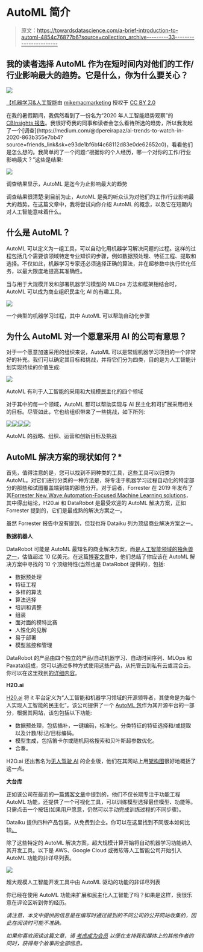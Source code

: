 # AutoML 简介

> 原文：<https://towardsdatascience.com/a-brief-introduction-to-automl-4854c76877b6?source=collection_archive---------33----------------------->

## 我的读者选择 AutoML 作为在短时间内对他们的工作/行业影响最大的趋势。它是什么，你为什么要关心？

![](img/5903b14a2e7c0653f5cbd32c2b3f9053.png)

[【机器学习&人工智能](https://www.flickr.com/photos/152824664@N07/42271822770)由 [mikemacmarketing](https://www.flickr.com/photos/152824664@N07) 授权于 [CC BY 2.0](https://creativecommons.org/licenses/by/2.0/?ref=ccsearch&atype=rich)

在我的暑假期间，我偶然看到了一份名为“2020 年人工智能趋势观察”的 [CBInsights 报告](https://www.cbinsights.com/research/report/ai-trends-2020/#:~:text=Data%20for%20AI%20will%20be,language%20processing%20in%20understanding%20proteins.)。我很好奇我的同事和读者会怎么看待所选的趋势，所以我发起了一个[调查](https://medium.com/@dpereirapaz/ai-trends-to-watch-in-2020-863b355e7bb4?source=friends_link&sk=e93de1bf6bf4c68112d83e0de62652c0)，看看他们是怎么想的。我简单问了一个问题:“根据你的个人经历，哪一个对你的工作/行业影响最大？”这些是结果:

![](img/a398d40dcf6db6a4175966c161710b6e.png)

调查结果显示，AutoML 是迄今为止影响最大的趋势

调查结果很清楚:到目前为止，AutoML 是我的听众认为对他们的工作/行业影响最大的趋势。在这篇文章中，我将尝试向你介绍 AutoML 的概念，以及它在短期内对人工智能意味着什么。

## 什么是 AutoML？

AutoML 可以定义为一组工具，可以自动化用机器学习解决问题的过程。这样的过程包括几个需要该领域特定专业知识的步骤，例如数据预处理、特征工程、提取和选择。不仅如此，机器学习专家还必须选择正确的算法，并在超参数中执行优化任务，以最大限度地提高其准确性。

当与用于大规模开发和部署机器学习模型的 MLOps 方法和框架相结合时，AutoML 可以成为商业组织民主化 AI 的有趣工具。

![](img/31e463de76b185882c915d16a060b644.png)

一个典型的机器学习过程，其中 AutoML 可以帮助自动化步骤

## 为什么 AutoML 对一个愿意采用 AI 的公司有意思？

对于一个愿意加速采用的组织来说，AutoML 可以是常规机器学习项目的一个非常好的补充。我们可以确定其目标和挑战，并将它们分为四类，目的是为人工智能计划实现持续的价值生成:

![](img/09276d2706d38f374b34b2158f8f1e1c.png)

AutoML 有利于人工智能的采用和大规模民主化的四个领域

对于其中的每一个领域，AutoML 都可以帮助实现与 AI 民主化和可扩展采用相关的目标。尽管如此，它也给组织带来了一些挑战，如下所列:

![](img/f0a797ed4f22e70e5a7b3c27d574f218.png)![](img/21d891c03e53d2fbdcdd62846b165a34.png)![](img/092a0d6da38c8f9a92954e4cbeaaf630.png)![](img/c4d3176956a8b19168dc869ae892b490.png)

AutoML 的战略、组织、运营和创新目标及挑战

## AutoML 解决方案的现状如何？*

首先，值得注意的是，您可以找到不同种类的工具，这些工具可以归类为 AutoML。对它们进行分类的一种方法是，将专注于机器学习过程自动化的特定部分的那些和试图覆盖端到端的那些分开。对于后者，Forrester 在 2019 年发布了其[Forrester New Wave:Automation-Focused Machine Learning solutions](https://www.forrester.com/report/The+Forrester+New+Wave+AutomationFocused+Machine+Learning+Solutions+Q2+2019/-/E-RES143845)，其中得出结论，H20.ai 和 DataRobot 是最受欢迎的 AutoML 解决方案，正如 Forrester 提到的，它们是最成熟的解决方案之一。

虽然 Forrester 报告中没有提到，但我也将 Dataiku 列为顶级商业解决方案之一。

**数据机器人**

DataRobot 可能是 AutoML 最知名的商业解决方案，而[是人工智能领域的独角兽之一](http://forbes.com/sites/jilliandonfro/2019/09/17/machine-learning-startup-datarobot-raises-206-million/)，估值超过 10 亿美元。在这篇[博客文章](https://www.datarobot.com/blog/top-10-features-to-look-for-in-automated-machine-learning/)中，他们总结了你应该在 AutoML 解决方案中寻找的 10 个顶级特性(当然也是 DataRobot 提供的)，包括:

*   数据预处理
*   特征工程
*   多样的算法
*   算法选择
*   培训和调整
*   组装
*   面对面的模特比赛
*   人性化的见解
*   易于部署
*   模型监控和管理

DataRobot 的产品由四个独立的产品(自动机器学习、自动时间序列、MLOps 和 Paxata)组成，您可以通过多种方式使用这些产品，从托管云到私有云或混合云。你可以在这里找到[的详细内容](https://www.datarobot.com/platform/)。

**H2O.ai**

[H20.ai](https://www.h2o.ai/) 将 it 平台定义为“人工智能和机器学习领域的开源领导者，其使命是为每个人实现人工智能的民主化”。该公司提供了一个 [AutoML 包](https://www.h2o.ai/products/h2o-automl/)作为其开源平台的一部分，根据其网站，该包包括以下功能:

*   数据预处理，包括插补，一键编码，标准化。分类特征的特征选择和/或提取以及计数/标记/目标编码。
*   模型生成，包括笛卡尔或随机网格搜索和贝叶斯超参数优化。
*   合奏。

H2O.ai 还出售名为[无人驾驶 AI](https://www.h2o.ai/products/h2o-driverless-ai/) 的企业版，他们在其网站上用[架构图](https://www.h2o.ai/wp-content/uploads/2019/11/Bring-Your-Own-Recipes-3.png)很好地概括了这一点。

**大台库**

正如该公司在最近的一篇[博客文章](https://blog.dataiku.com/dataiku-comes-with-visual-automl-and-you-didnt-even-know-about-it)中提到的，他们不仅长期专注于功能工程 AutoML 功能，还提供了一个可视化工具，可以训练模型选择最佳模型、功能等。只需点击一个按钮(如果用户愿意，仍然可以手动完成训练过程的不同步骤)。

Dataiku 提供四种产品包装，从免费到企业。你可以在这里找到不同版本如何比较[。](https://www.dataiku.com/product/get-started/)

除了这些特定的 AutoML 解决方案，超大规模计算开始将自动机器学习功能纳入其开发工具。以下是 AWS、Google Cloud 或微软等人工智能公司开始引入 AutoML 功能的非详尽列表。

![](img/e48a1545872fa9a258bb3f03fa75fb92.png)

超大规模人工智能开发工具中由 AutoML 驱动的功能的非详尽列表

你已经在使用 AutoML 功能来扩展和民主化人工智能了吗？如果是这样，我很乐意在评论区听到你的经历。

*请注意，本文中提供的信息是在编写时通过提到的不同公司的公开网站收集的，因此在阅读时可能不准确。*

*如果你喜欢阅读这篇文章，请* [*考虑成为会员*](https://dpereirapaz.medium.com/membership) *以便在支持我和媒体上的其他作者的同时，获得每个故事的全部信息。*